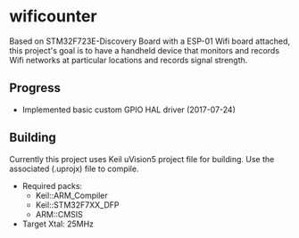 # wificounter

Based on STM32F723E-Discovery Board with a ESP-01 Wifi board attached, this project's goal is to have a handheld device that monitors and records Wifi networks at particular locations and records signal strength.

## Progress

* Implemented basic custom GPIO HAL driver (2017-07-24)

## Building

Currently this project uses Keil uVision5 project file for building.   Use the associated (.uprojx) file to compile.  

 * Required packs:
   * Keil::ARM_Compiler
   * Keil::STM32F7XX_DFP
   * ARM::CMSIS
 * Target Xtal: 25MHz
   
 
